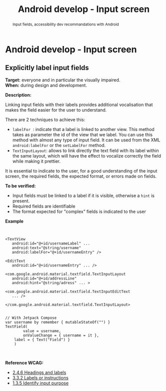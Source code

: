 ﻿---
title: "Android develop - Input screen"
abstract: "Input fields, accessibility dev recommandations with Android"
---

# Android develop - Input screen

## Explicitly label input fields

**Target:** everyone and in particular the visually impaired.  
**When:** during design and development.

**Description:**

Linking input fields with their labels provides additional vocalisation that makes the field easier for the user to understand.
  
There are 2 techniques to achieve this:
 - `labelFor` &nbsp;: indicate that a label is linked to another view.  This method takes as parameter the id of the view that we label. You can use this method with almost any type of input field. It can be used from the <abbr>XML</abbr> `android:labelFor` or the `setLabelFor` method.
 - `TextInputLayout`: allows to link directly the text field with its label within the same layout, which will have the effect to vocalize correctly the field while making it prettier.

It is essential to indicate to the user, for a good understanding of the input screen, the required fields, the expected format, or errors made on fields.

**To be verified:**

- Input fields must be linked to a label if it is visible, otherwise a `hint` is present.
- Required fields are identifiable
- The format expected for "complex" fields is indicated to the user

**Example** 

<pre><code class="xml">

&lt;TextView
   android:id="@+id/usernameLabel" ...
   android:text="@string/username"
   android:labelFor="@+id/usernameEntry" /&gt;

&lt;EditText
   android:id="@+id/usernameEntry" ... /&gt;
</code></pre>

<pre><code class="xml">&lt;com.google.android.material.textfield.TextInputLayout
   android:id="@+id/addressLine"
   android:hint="@string/adress" ... &gt;

&lt;com.google.android.material.textfield.TextInputEditText
   ... /&gt;

&lt;/com.google.android.material.textfield.TextInputLayout&gt;
</code></pre>

<pre>
<code class="kotlin">
// With Jetpack Compose
var username by remember { mutableStateOf("") }
TextField(
        value = username,
        onValueChange = { username = it },
	label = { Text("Field") }
    )

</code>
</pre>

**Reference <abbr>WCAG</abbr>:**  
- <a lang="en" href="https://www.w3.org/TR/WCAG22/#headings-and-labels">2.4.6 Headings and labels</a>
- <a lang="en" href="https://www.w3.org/TR/WCAG22/#labels-or-instructions">3.3.2 Labels or instructions</a>
- <a lang="en" href="https://www.w3.org/TR/WCAG22/#identify-input-purpose">1.3.5 Identify input purpose</a>